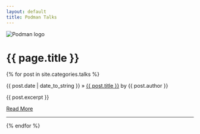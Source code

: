 ```yaml
---
layout: default
title: Podman Talks
---
```


![Podman logo](../images/podman.svg)

# {{ page.title }}

<section class="posts">
  {% for post in site.categories.talks %}
    <p><span>{{ post.date | date_to_string }}</span> » <a href="{{ site.baseurl }}{{ post.url }}" title="{{ post.title }}">{{ post.title }}</a> by {{ post.author }}</p>
    <p>{{ post.excerpt }}</p>
    <a href="{{ site.baseurl }}{{post.url}}"> Read More </a><hr>
  {% endfor %}
</section>
